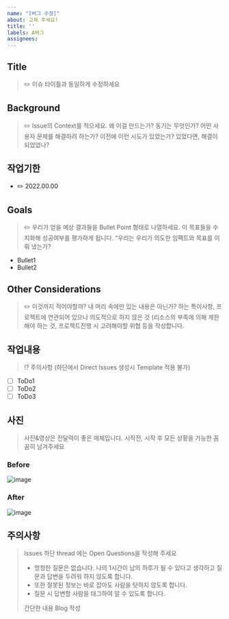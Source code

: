 ```yaml
---
name: "[버그 수정]"
about: 고쳐 주세요!
title: ''
labels: A버그
assignees: 
---
```


## Title
> ✏️ 이슈 타이틀과 동일하게 수정하세요

## Background
> ✏️ Issue의 Context를 적으세요.
> 왜 이걸 만드는가? 동기는 무엇인가? 어떤 사용자 문제를 해결하려 하는가?
> 이전에 이런 시도가 있었는가? 있었다면, 해결이 되었었나?

## 작업기한
- ✏️ 2022.00.00

## Goals
> ✏️ 우리가 얻을 예상 결과들을 Bullet Point 형태로 나열하세요.
> 이 목표들을 수치화해 성공여부를 평가하게 됩니다. “우리는 우리가 의도한 임팩트와 목표를 이뤄 냈는가?
- Bullet1
- Bullet2
 
## Other Considerations
> ✏️ 이것까지 적어야할까? 내 머리 속에만 있는 내용은 아닌가? 하는 특이사항, 프로젝트에 연관되어 있으나 의도적으로 하지 않은 것
> (리소스의 부족에 의해 제한해야 하는 것, 프로젝트진행 시 고려해야할 위협 등을 작성합니다.


## 작업내용
> ⁉️ 주의사항 (하단에서 Direct Issues 생성시 Template 적용 불가)
- [ ] ToDo1
- [ ] ToDo2
- [ ] ToDo3

## 사진
> 사진&영상은 전달력이 좋은 매체입니다.
> 시작전, 시작 후 모든 상황을 가능한 꼼꼼히 남겨주세요
### Before
![image](https://user-images.githubusercontent.com/58081455/200752937-9b147ad8-183b-4a18-ba98-e573cae7aac5.png)

### After
![image](https://user-images.githubusercontent.com/58081455/200753009-188776fb-cb77-44df-b346-4e3ffbd66cb8.png)

## 주의사항


> Issues 하단 thread 에는 Open Questions을 작성해 주세요
> - 멍청한 질문은 없습니다. 나의 1시간이 남의 하루가 될 수 있다고 생각하고 질문과 답변을 두려워 하지 않도록 합니다.
> - 또한 잘못된 정보는 바로 잡아도 사람을 탓하지 않도록 합니다.
> - 질문 시 답변할 사람을 태그하여 알 수 있도록 합니다.
>
> 간단한 내용 Blog 작성
